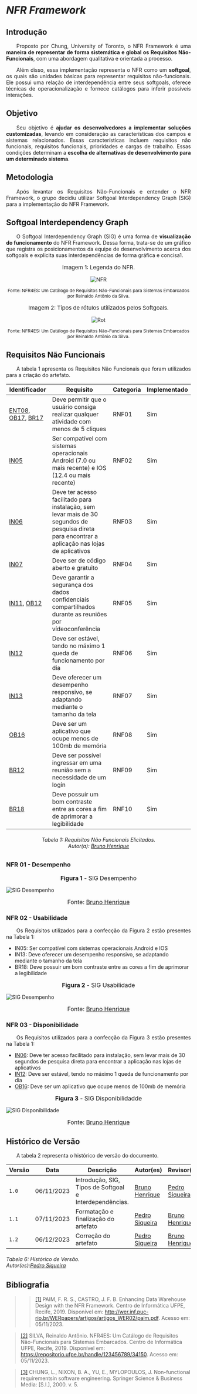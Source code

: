 # ***NFR Framework***

## **Introdução**
<p align="justify">
&emsp;&emsp;Proposto por Chung, University of Toronto, o NFR Framework é uma <b>maneira de representar de forma sistemática e global os Requisitos Não-Funcionais</b>, com uma abordagem qualitativa e orientada a processo.
</p>
<p align="justify">
&emsp;&emsp;Além disso, essa implementação representa o NFR como um <b>softgoal</b>, os quais são unidades básicas para representar requisitos não-funcionais. Ele possui uma relação de interdependência entre seus softgoals, oferece técnicas de operacionalização e fornece catálogos para inferir possíveis interações. 
</p>

## **Objetivo**
<p align="justify">
&emsp;&emsp;Seu objetivo é <b>ajudar os desenvolvedores a implementar soluções customizadas</b>, levando em consideração as características dos campos e sistemas relacionados. Essas características incluem requisitos não funcionais, requisitos funcionais, prioridades e cargas de trabalho. Essas condições determinam a <b>escolha de alternativas de desenvolvimento para um determinado sistema</b>. 
</p>

## **Metodologia**
<p align="justify">
&emsp;&emsp;Após levantar os Requisitos Não-Funcionais e entender o NFR Framework, o grupo decidiu utilizar Softgoal Interdependency Graph (SIG) para a implementação do NFR Framework. 
</p>

## **Softgoal Interdependency Graph**
<p align="justify">
&emsp;&emsp;O Softgoal Interdependency Graph (SIG) é uma forma de <b>visualização do funcionamento</b> do NFR Framework. Dessa forma, trata-se de um gráfico que registra os posicionamentos da equipe de desenvolvimento acerca dos softgoals e explicita suas interdependências de forma gráfica e concisa1.
</p>

<center>
<p style="font-size: 15px">
Imagem 1: Legenda do NFR.
</p>
    
![NFR](https://cdn.discordapp.com/attachments/744698026462937211/1004542201604349962/unknown.png)

<p style="font-size: 12px">
Fonte: NFR4ES: Um Catálogo de Requisitos Não-Funcionais para Sistemas Embarcados por Reinaldo Antônio da Silva.
</p>

<p style="font-size: 15px">
Imagem 2: Tipos de rótulos utilizados pelos Softgoals.
</p>

![Rot](https://cdn.discordapp.com/attachments/744698026462937211/1004510204131553400/unknown.png)

<p style="font-size: 12px">
Fonte: NFR4ES: Um Catálogo de Requisitos Não-Funcionais para Sistemas Embarcados por Reinaldo Antônio da Silva.
</p>

</center>

## **Requisitos Não Funcionais**
<p align="justify">
&emsp;&emsp;A tabela 1 apresenta os Requisitos Não Funcionais que foram utilizados para a criação do artefato.
</p>

| Identificador | Requisito | Categoria | Implementado | 
| ------------- | -------------------- | --------- | ------- | 
| [ENT08](/Elicitacao/tecnicas/entrevista/#requisitos-elicitados), [OB17](/Elicitacao/tecnicas/observacao/#requisitos-elicitados), [BR17](/Elicitacao/tecnicas/brainstorming/#requisitos-elicitados) |  Deve permitir que o usuário consiga realizar qualquer atividade com menos de 5 cliques | RNF01 | Sim |
| [IN05](/Elicitacao/tecnicas/introspec%C3%A7%C3%A3o/#requisitos-elicitados) | Ser compatível com sistemas operacionais Android (7.0 ou mais recente) e IOS (12.4 ou mais recente) | RNF02 | Sim | 
| [IN06](/Elicitacao/tecnicas/introspec%C3%A7%C3%A3o/#requisitos-elicitados) | Deve ter acesso facilitado para instalação, sem levar mais de 30 segundos de pesquisa direta para encontrar a aplicação nas lojas de aplicativos | RNF03 | Sim | 
| [IN07](/Elicitacao/tecnicas/introspec%C3%A7%C3%A3o/#requisitos-elicitados) | Deve ser de código aberto e gratuito | RNF04 | Sim | 
| [IN11](/Elicitacao/tecnicas/introspec%C3%A7%C3%A3o/#requisitos-elicitados), [OB12](/Elicitacao/tecnicas/observacao/#requisitos-elicitados)| Deve garantir a segurança dos dados confidenciais compartilhados durante as reuniões por vídeoconferência | RNF05 | Sim |
| [IN12](/Elicitacao/tecnicas/introspec%C3%A7%C3%A3o/#requisitos-elicitados) | Deve ser estável, tendo no máximo 1 queda de funcionamento por dia | RNF06 | Sim |
| [IN13](/Elicitacao/tecnicas/introspec%C3%A7%C3%A3o/#requisitos-elicitados) | Deve oferecer um desempenho responsivo, se adaptando mediante o tamanho da tela  | RNF07 | Sim | 
| [OB16](/Elicitacao/tecnicas/observacao/#requisitos-elicitados) | Deve ser um aplicativo que ocupe menos de 100mb de memória | RNF08 | Sim |
| [BR12](/Elicitacao/tecnicas/brainstorming/#requisitos-elicitados) | Deve ser possível ingressar em uma reunião sem a necessidade de um login | RNF09 | Sim | 
| [BR18](/Elicitacao/tecnicas/brainstorming/#requisitos-elicitados) | Deve possuir um bom contraste entre as cores a fim de aprimorar a legibilidade | RNF10 | Sim |
<h6 align = "center"> Tabela 1: Requisitos Não Funcionais Elicitados.
<br> Autor(a): <a href="https://github.com/BrunoHenrique00">Bruno Henrique</a></h6>


### **NFR 01 - Desempenho**

<font size="3"><p style="text-align: center"><b>Figura 1</b> - SIG Desempenho</p></font>
![SIG Desempenho](../../assets/nfr-desempenho.png)

<font size="3"><p style="text-align: center"> Fonte: [Bruno Henrique](https://github.com/BrunoHenrique00)</p></font>

### **NFR 02 - Usabilidade**
<p align="justify">
&emsp;&emsp;Os Requisitos utilizados para a confecção da Figura 2 estão presentes na Tabela 1:
</p>

- <a id="anchor_NF02">IN05</a>: Ser compatível com sistemas operacionais Android e IOS
- <a id="anchor_NF03" >IN13</a>: Deve oferecer um desempenho responsivo, se adaptando mediante o tamanho da tela
- <a id="anchor_NF04">BR18</a>: Deve possuir um bom contraste entre as cores a fim de aprimorar a legibilidade


<font size="3"><p style="text-align: center"><b>Figura 2</b> - SIG Usabilidade</p></font>

![SIG Desempenho](../../assets/nfr-usabilidade.png)
<font size="3"><p style="text-align: center"> Fonte: [Bruno Henrique](https://github.com/BrunoHenrique00)</p></font>

### **NFR 03 - Disponibilidade**
<p align="justify">
&emsp;&emsp;Os Requisitos utilizados para a confecção da Figura 3 estão presentes na Tabela 1:
</p>

- <a id="anchor_NF03" href="#NF03">IN06</a>: Deve ter acesso facilitado para instalação, sem levar mais de 30 segundos de pesquisa direta para encontrar a aplicação nas lojas de aplicativos
- <a id="anchor_NF04" href="#NF04">IN12</a>: Deve ser estável, tendo no máximo 1 queda de funcionamento por dia
- <a id="anchor_NF04" href="#NF04">OB16</a>: Deve ser um aplicativo que ocupe menos de 100mb de memória

<font size="3"><p style="text-align: center"><b>Figura 3</b> - SIG Disponibilidadde</p></font>

![SIG Disponibilidade](../../assets/nfr-disponibilidade.png)

<font size="3"><p style="text-align: center"> Fonte: [Bruno Henrique](https://github.com/BrunoHenrique00)</p></font>

## **Histórico de Versão**
<p align="justify">
&emsp;&emsp;A tabela 2 representa o histórico de versão do documento.
</p>

| Versão | Data       | Descrição                                    | Autor(es)                                        | Revisor(es)                                      |
| ------ | ---------- | -------------------------------------------- | ------------------------------------------------ | ------------------------------------------------ |
| `1.0`  | 06/11/2023 | Introdução, SIG, Tipos de Softgoal e Interdependências.| [Bruno Henrique](https://github.com/BrunoHenrique00)| [Pedro Siqueira](https://github.com/PedroSiq) |
| `1.1`  | 07/11/2023 | Formatação e finalização do artefato | [Pedro Siqueira](https://github.com/PedroSiq) | [Bruno Henrique](https://github.com/BrunoHenrique00) |
| `1.2`  | 06/12/2023 | Correção do artefato | [Pedro Siqueira](https://github.com/PedroSiq) | [Bruno Henrique](https://github.com/BrunoHenrique00) |

<h6> Tabela 6: Histórico de Versão.
<br/> Autor(es):<a href="https://github.com/PedroSiq">Pedro Siqueira</a></h6>

## **Bibliografia**

> > <a id="REF1" href="#anchor_1">[1]</a> PAIM, F. R. S., CASTRO, J. F. B. Enhancing Data Warehouse Design with the NFR Framework. Centro de Informática UFPE, Recife, 2019. Disponível em: <http://wer.inf.puc-rio.br/WERpapers/artigos/artigos_WER02/paim.pdf>. Acesso em: 05/11/2023.

> <a id="REF2" href="#anchor_2">[2]</a> SILVA, Reinaldo Antônio. NFR4ES: Um Catálogo de Requisitos Não-Funcionais para Sistemas Embarcados. Centro de Informática UFPE, Recife, 2019. Disponível em: <https://repositorio.ufpe.br/handle/123456789/34150>. Acesso em: 05/11/2023.

> <a id="REF3" href="#anchor_3">[3]</a> CHUNG, L., NIXON, B. A., YU, E., MYLOPOULOS, J. Non-functional requirementsin software engineering. Springer Science & Business Media: [S.l.], 2000. v. 5.